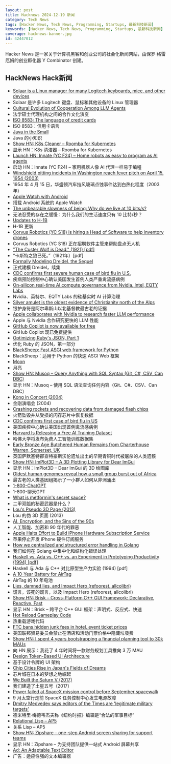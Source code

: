 ```yaml
---
layout: post
title: Hacknews 2024-12-19 新闻
category: Tech News
tags: [Hacker News, Tech News, Programming, Startups, 最新科技新闻]
keywords: [Hacker News, Tech News, Programming, Startups, 最新科技新闻]
coverage: hacknews-banner.jpg
id: 42447012
---
```


Hacker News 是一家关于计算机黑客和创业公司的社会化新闻网站，由保罗·格雷厄姆的创业孵化器 Y Combinator 创建。

## HackNews Hack新闻

- [Solaar is a Linux manager for many Logitech keyboards, mice, and other devices](https://github.com/pwr-Solaar/Solaar)
- Solaar 是许多 Logitech 键盘、鼠标和其他设备的 Linux 管理器
- [Cultural Evolution of Cooperation Among LLM Agents](https://arxiv.org/abs/2412.10270)
- 法学硕士代理机构之间的合作文化演变
- [ISO 8583: The language of credit cards](https://increase.com/articles/iso-8583-the-language-of-credit-cards)
- ISO 8583：信用卡语言
- [Java in the Small](https://horstmann.com/unblog/2024-12-11/index.html)
- Java 的小知识
- [Show HN: K8s Cleaner – Roomba for Kubernetes](https://sveltos.projectsveltos.io/k8sCleaner.html)
- 显示 HN：K8s 清洁器 – Roomba for Kubernetes
- [Launch HN: Innate (YC F24) – Home robots as easy to program as AI agents]()
- 启动 HN：Innate (YC F24) – 家用机器人像 AI 代理一样易于编程
- [Windshield pitting incidents in Washington reach fever pitch on April 15, 1954 (2003)](https://www.historylink.org/File/5136)
- 1954 年 4 月 15 日，华盛顿汽车挡风玻璃点蚀事件达到白热化程度（2003 年）
- [Apple Watch with Android](https://abishekmuthian.com/apple-watch-with-android/)
- 搭载 Android 系统的 Apple Watch
- [The unbearable slowness of being: Why do we live at 10 bits/s?](https://www.cell.com/neuron/abstract/S0896-6273(24)00808-0?_returnURL=https%3A%2F%2Flinkinghub.elsevier.com%2Fretrieve%2Fpii%2FS0896627324008080%3Fshowall%3Dtrue)
- 无法忍受的存在之缓慢：为什么我们的生活速度只有 10 比特/秒？
- [Updates to H-1B](https://www.uscis.gov/newsroom/news-releases/dhs-strengthens-h-1b-program-allowing-us-employers-to-more-quickly-fill-critical-jobs)
- H-1B 更新
- [Corvus Robotics (YC S18) is hiring a Head of Software to help inventory drones]()
- Corvus Robotics (YC S18) 正在招聘软件主管来帮助盘点无人机
- ["The Custer Wolf is Dead." (1921) [pdf]](https://bento.cdn.pbs.org/hostedbento-prod/filer_public/Images%20of%20the%20Past/TheCusterWolf/USDA-NewsRelease.pdf)
- “卡斯特之狼已死。”（1921年）[pdf]
- [Formally Modeling Dreidel, the Sequel](https://buttondown.com/hillelwayne/archive/formally-modeling-dreidel-the-sequel/)
- 正式建模 Dreidel，续集
- [CDC confirms first severe human case of bird flu in U.S.](https://www.washingtonpost.com/health/2024/12/18/bird-flu-human-case-severe-louisiana/)
- 疾病预防控制中心确认美国发生首例人类严重禽流感病例
- [On-silicon real-time AI compute governance from Nvidia, Intel, EQTY Labs](https://www.eqtylab.io/blog/verifiable-compute-press-release)
- Nvidia、英特尔、EQTY Labs 的硅基实时 AI 计算治理
- [Silver amulet is the oldest evidence of Christianity north of the Alps](https://archaeologymag.com/2024/12/oldest-evidence-of-christianity-north-of-the-alps/)
- 银护身符是阿尔卑斯山以北基督教最古老的证据
- [Apple collaborates with Nvidia to research faster LLM performance](https://9to5mac.com/2024/12/18/apple-collaborates-with-nvidia-to-research-faster-llm-performance/)
- Apple 与 Nvidia 合作研究更快的 LLM 性能
- [GitHub Copilot is now available for free](https://github.com/features/copilot)
- GitHub Copilot 现已免费提供
- [Optimizing Ruby's JSON, Part 1](https://byroot.github.io/ruby/json/2024/12/15/optimizing-ruby-json-part-1.html)
- 优化 Ruby 的 JSON，第一部分
- [BlackSheep: Fast ASGI web framework for Python](https://github.com/Neoteroi/BlackSheep)
- BlackSheep：适用于 Python 的快速 ASGI Web 框架
- [Moon](https://ciechanow.ski/moon/)
- 月亮
- [Show HN: Musoq – Query Anything with SQL Syntax (Git, C#, CSV, Can DBC)](https://github.com/Puchaczov/Musoq)
- 显示 HN：Musoq – 使用 SQL 语法查询任何内容（Git、C#、CSV、Can DBC）
- [Kong in Concert (2004)](https://dkcproject.ocremix.org/index.html)
- 金刚演唱会 (2004)
- [Crashing rockets and recovering data from damaged flash chips](https://dontvacuum.me/rocketflashrecovery/index.html)
- 火箭坠毁并从受损的闪存芯片中恢复数据
- [CDC confirms first case of bird flu in US](https://abcnews.go.com/Health/cdc-confirms-1st-case-severe-bird-flu-us/story?id=116908574)
- 美国疾控中心确认美国出现首例禽流感病例
- [Harvard Is Releasing a Free AI Training Dataset](https://www.wired.com/story/harvard-ai-training-dataset-openai-microsoft/)
- 哈佛大学将发布免费人工智能训练数据集
- [Early Bronze Age Butchered Human Remains from Charterhouse Warren, Somerset, UK](https://www.cambridge.org/core/journals/antiquity/article/darker-angels-of-our-nature-early-bronze-age-butchered-human-remains-from-charterhouse-warren-somerset-uk/93EBB135C857C7B7992FC80A4ED927AF)
- 英国萨默塞特郡查特豪斯沃伦遗址出土的早期青铜时代被屠杀的人类遗骸
- [Show HN: ImPlot3D – A 3D Plotting Library for Dear ImGui](https://github.com/brenocq/implot3d)
- 显示 HN：ImPlot3D – Dear ImGui 的 3D 绘图库
- [Oldest human genomes reveal how a small group burst out of Africa](https://www.nytimes.com/2024/12/12/science/oldest-human-genomes-lrj-neanderthals.html)
- 最古老的人类基因组揭示了一小群人如何从非洲涌出
- [1-800-ChatGPT](https://help.openai.com/en/articles/10193193-1-800-chatgpt-calling-and-messaging-chatgpt-with-your-phone)
- 1-800-聊天GPT
- [What is metformin's secret sauce?](https://news.northwestern.edu/stories/2024/12/what-is-metformins-secret-sauce/?fj=1)
- 二甲双胍的秘密武器是什么？
- [Lou's Pseudo 3D Page (2013)](http://www.extentofthejam.com/pseudo/)
- Lou 的伪 3D 页面 (2013)
- [AI, Encryption, and the Sins of the 90s](https://www.ndss-symposium.org/ndss2024/keynote-meredith-whittaker/)
- 人工智能、加密和 90 年代的罪恶
- [Apple Halts Effort to Build iPhone Hardware Subscription Service](https://www.bloomberg.com/news/articles/2024-12-18/apple-halts-long-running-effort-to-build-iphone-hardware-subscription-service)
- 苹果停止开发 iPhone 硬件订阅服务
- [How we centralized and structured error handling in Golang](https://olivernguyen.io/w/namespace.error/)
- 我们如何在 Golang 中集中化和结构化错误处理
- [Haskell vs. Ada vs. C++ vs. an Experiment in Prototyping Productivity (1994) [pdf]](https://www.cs.yale.edu/publications/techreports/tr1049.pdf)
- Haskell 与 Ada 与 C++ 对比原型生产力实验 (1994) [pdf]
- [A 10-Year Battery for AirTag](https://www.elevationlab.com/blogs/news/introducing-timecapsule)
- AirTag 的 10 年电池
- [Lies, damned lies, and Impact Hero (refoorest, allcolibri)](https://palant.info/2024/10/01/lies-damned-lies-and-impact-hero-refoorest-allcolibri/)
- 谎言，该死的谎言，以及 Impact Hero (refoorest, allcolibri)
- [Show HN: Brisk – Cross-Platform C++ GUI Framework: Declarative, Reactive, Fast](https://github.com/brisklib/brisk)
- 显示 HN：Brisk – 跨平台 C++ GUI 框架：声明式、反应式、快速
- [Hot Reload Gameplay Code](https://zylinski.se/posts/hot-reload-gameplay-code/)
- 热重载游戏代码
- [FTC bans hidden junk fees in hotel, event ticket prices](https://www.cnbc.com/2024/12/17/ftc-bans-hidden-junk-fees-in-hotel-event-ticket-prices-.html)
- 美国联邦贸易委员会禁止在酒店和活动门票价格中隐藏垃圾费
- [Show HN: I spent 4 years bootstrapping a financial planning tool to 30k MAUs](https://projectionlab.com/)
- 向 HN 展示：我花了 4 年时间将一款财务规划工具推向 3 万 MAU
- [Design Token-Based UI Architecture](https://martinfowler.com/articles/design-token-based-ui-architecture.html)
- 基于设计令牌的 UI 架构
- [Chip Cities Rise in Japan's Fields of Dreams](https://www.bloomberg.com/opinion/features/2024-12-11/chip-cities-rise-in-japan-s-fields-of-dreams)
- 芯片城在日本的梦想之地崛起
- [We Built the Saturn V (2017)](https://www.smithsonianmag.com/air-space-magazine/we-built-saturn-v-180964759/)
- 我们建造了土星五号（2017）
- [Power failed at SpaceX mission control before September spacewalk](https://www.reuters.com/technology/space/power-failed-spacex-mission-control-before-september-spacewalk-by-nasa-nominee-2024-12-17/)
- 9 月太空行走前 SpaceX 任务控制中心发生电源故障
- [Dmitry Medvedev says editors of the Times are 'legitimate military targets'](https://www.theguardian.com/world/2024/dec/18/dmitry-medvedev-says-editors-of-the-times-are-legitimate-military-targets)
- 德米特里·梅德韦杰夫称《纽约时报》编辑是“合法的军事目标”
- [Relational Lisp – AP5](https://www.ap5.com/ap5-man.html)
- 关系 Lisp – AP5
- [Show HN: Zipshare – one-step Android screen sharing for support teams](https://www.getzipshare.com)
- 显示 HN：Zipshare – 为支持团队提供一站式 Android 屏幕共享
- [Ad: An Adaptable Text Editor](https://github.com/sminez/ad)
- 广告：适应性强的文本编辑器

